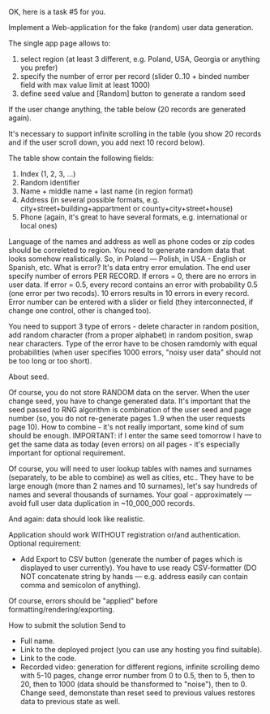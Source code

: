 OK, here is a task #5 for you.

Implement a Web-application for the fake (random) user data generation.

The single app page allows to:
1) select region (at least 3 different, e.g. Poland, USA, Georgia or anything you prefer)
2) specify the number of error per record (slider 0..10 + binded number field with max value limit at least 1000)
3) define seed value and [Random] button to generate a random seed

If the user change anything, the table below (20 records are generated again).

It's necessary to support infinite scrolling in the table (you show 20 records and if the user scroll down, you add next 10 record below).

The table show contain the following fields:
1) Index (1, 2, 3, ...)
2) Random identifier
3) Name + middle name + last name (in region format)
4) Address (in several possible formats, e.g. city+street+building+appartment or county+city+street+house)
5) Phone (again, it's great to have several formats, e.g. international or local ones)

Language of the names and address as well as phone codes or zip codes should be correleted to region. You need to generate random data that looks somehow realistically. So, in Poland — Polish, in USA - English or Spanish, etc.
What is error? It's data entry error emulation. The end user specify number of errors PER RECORD. If errors = 0, there are no errors in user data. If error = 0.5, every record contains an error with probability 0.5 (one error per two recods). 10 errors results in 10 errors in every record. Error number can be entered with a slider or field (they interconnected, if change one control, other is changed too).

You need to support 3 type of errors - delete character in random position, add random character (from a proper alphabet) in random position, swap near characters. Type of the error have to be chosen ramdomly with equal probabilities (when user specifies 1000 errors, "noisy user data" should not be too long or too short).

About seed.

Of course, you do not store RANDOM data on the server. When the user change seed, you have to change generated data. It's important that the seed passed to RNG algorithm is combination of the user seed and page number (so, you do not re-generate pages 1..9 when the user requests page 10). How to combine - it's not really important, some kind of sum should be enough. IMPORTANT: if I enter the same seed tomorrow I have to get the same data as today (even errors) on all pages - it's especially important for optional requirement.

Of course, you will need to user lookup tables with names and surnames (separately, to be able to combine) as well as cities, etc.. They have to be large enough (more than 2 names and 10 surnames), let's say hundreds of names and several thousands of surnames. Your goal - approximately — avoid full user data duplication in ~10_000_000 records.

And again: data should look like realistic. 

Application should work WITHOUT registration or/and authentication.
Optional requirement: 
* Add Export to CSV button (generate the number of pages which is displayed to user currently). You have to use ready CSV-formatter (DO NOT concatenate string by hands — e.g. address easily can contain comma and semicolon of anything).

Of course, errors should be "applied" before formatting/rendering/exporting.

How to submit the solution
Send to <mail>
* Full name.
* Link to the deployed project (you can use any hosting you find suitable).
* Link to the code.
* Recorded video:  generation for different regions, infinite scrolling demo with 5-10 pages, change error number from 0 to 0.5, then to 5, then to 20, then to 1000 (data should be thansformed to "noise"), then to 0. Change seed, demonstate than reset seed to previous values restores data to previous state as well.